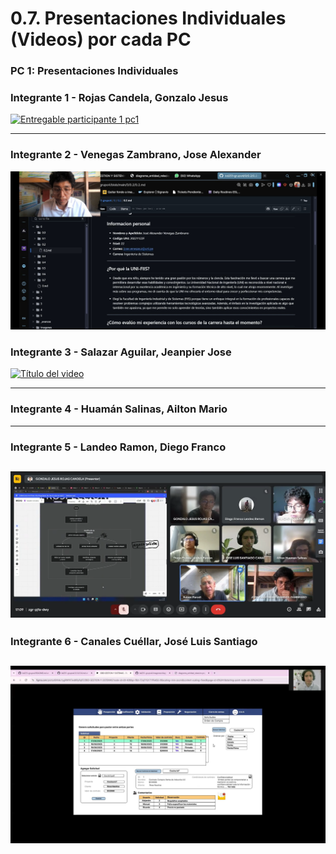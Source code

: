 # 0.7. Presentaciones Individuales (Videos) por cada PC

### PC 1: Presentaciones Individuales

### Integrante 1 - Rojas Candela, Gonzalo Jesus
[![Entregable participante 1 pc1](https://img.youtube.com/vi/fkpiP1ROS7Y/0.jpg)](https://youtu.be/fkpiP1ROS7Y?si=quLunmF-E-FdK7xl)

---
### Integrante 2 - Venegas Zambrano, Jose Alexander
[![Entregable participante 1 pc1](https://github.com/fiis-bd251/bd251-grupo4/blob/main/imagenes/Cap%20PC1%20Venegas.jpeg)](https://drive.google.com/file/d/1EhwMjMQUnLxJKXDeBHjDqrtZBJk6coA2/view?usp=sharing)
### Integrante 3 - Salazar Aguilar, Jeanpier Jose
[![Título del video](https://img.youtube.com/vi/mCuty7VvU90/0.jpg)](https://youtu.be/mCuty7VvU90)

---
### Integrante 4 - Huamán Salinas, Ailton Mario
---
### Integrante 5 - Landeo Ramon, Diego Franco

[![](../../imagenes/Entrevista.png)](https://youtu.be/ovcNBV8PuzE)
---
### Integrante 6 - Canales Cuéllar, José Luis Santiago

[![](../../imagenes/cap-canales.png)](https://youtu.be/PzzBirhs0Tc)
---
